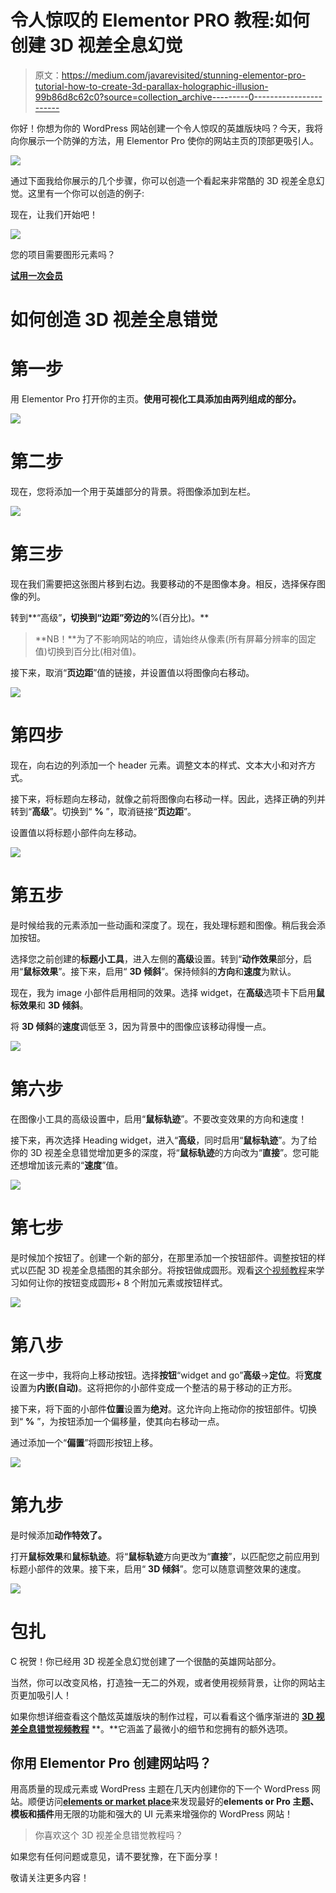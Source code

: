 # 令人惊叹的 Elementor PRO 教程:如何创建 3D 视差全息幻觉

> 原文：<https://medium.com/javarevisited/stunning-elementor-pro-tutorial-how-to-create-3d-parallax-holographic-illusion-99b86d8c62c0?source=collection_archive---------0----------------------->

你好！你想为你的 WordPress 网站创建一个令人惊叹的英雄版块吗？今天，我将向你展示一个防弹的方法，用 Elementor Pro 使你的网站主页的顶部更吸引人。

![](img/d45890618618f061c4bc3ec9ba4264d2.png)

通过下面我给你展示的几个步骤，你可以创造一个看起来非常酷的 3D 视差全息幻觉。这里有一个你可以创造的例子:

现在，让我们开始吧！

![](img/4f2c7e13a31d376b391483283a5b1975.png)

您的项目需要图形元素吗？

[**试用一次会员**](https://one.templatemonster.com/graphics/?aff=javarevisited&utm_campaign=one_banner&utm_source=javarevisited&utm_medium=referral)

# 如何创造 3D 视差全息错觉

# 第一步

用 Elementor Pro 打开你的主页。**使用可视化工具添加由两列组成的部分。**

![](img/bba0f1751b381d3b88b9c0087d3a52a6.png)

# 第二步

现在，您将添加一个用于英雄部分的背景。将图像添加到左栏。

![](img/f50704e4a19ffafece9380fa7885d32c.png)

# 第三步

现在我们需要把这张图片移到右边。我要移动的不是图像本身。相反，选择保存图像的列。

转到**“高级”**，切换到“边距”旁边的**%(百分比)。**

> **NB！**为了不影响网站的响应，请始终从像素(所有屏幕分辨率的固定值)切换到百分比(相对值)。

接下来，取消“**页边距**”值的链接，并设置值以将图像向右移动。

![](img/bf5c9099bea73fa6df6b0784dcdfb8fb.png)

# 第四步

现在，向右边的列添加一个 header 元素。调整文本的样式、文本大小和对齐方式。

接下来，将标题向左移动，就像之前将图像向右移动一样。因此，选择正确的列并转到“**高级**”。切换到“ **%** ”，取消链接“**页边距**”。

设置值以将标题小部件向左移动。

![](img/4b845a38881b98a0e862d3c09a84eb04.png)

# 第五步

是时候给我的元素添加一些动画和深度了。现在，我处理标题和图像。稍后我会添加按钮。

选择您之前创建的**标题小工具**，进入左侧的**高级**设置。转到“**动作效果**部分，启用“**鼠标效果**”。接下来，启用“ **3D 倾斜**”。保持倾斜的**方向**和**速度**为默认。

现在，我为 image 小部件启用相同的效果。选择 widget，在**高级**选项卡下启用**鼠标效果**和 **3D 倾斜**。

将 **3D 倾斜**的**速度**调低至 3，因为背景中的图像应该移动得慢一点。

![](img/ed749de955aab415b5374cac57ebec71.png)

# 第六步

在图像小工具的高级设置中，启用“**鼠标轨迹**”。不要改变效果的方向和速度！

接下来，再次选择 Heading widget，进入“**高级**，同时启用“**鼠标轨迹**”。为了给你的 3D 视差全息错觉增加更多的深度，将“**鼠标轨迹**的方向改为“**直接**”。您可能还想增加该元素的“**速度**”值。

![](img/163ea9f9efd1be3e056cb47718f51adb.png)

# 第七步

是时候加个按钮了。创建一个新的部分，在那里添加一个按钮部件。调整按钮的样式以匹配 3D 视差全息插图的其余部分。将按钮做成圆形。观看[这个视频教程](https://www.youtube.com/watch?time_continue=153&v=rpzLfsxkxhw&feature=emb_logo)来学习如何让你的按钮变成圆形+ 8 个附加元素或按钮样式。

![](img/1fb2984129475bc35a83750a75a07129.png)

# 第八步

在这一步中，我将向上移动按钮。选择**按钮**“widget and go”**高级**->**定位**。将**宽度**设置为**内嵌(自动)**。这将把你的小部件变成一个整洁的易于移动的正方形。

接下来，将下面的小部件**位置**设置为**绝对**。这允许向上拖动你的按钮部件。切换到“ **%** ”，为按钮添加一个偏移量，使其向右移动一点。

通过添加一个“**偏置**”将圆形按钮上移。

![](img/e4d851fe75e13e1cded07d487803263a.png)

# 第九步

是时候添加**动作特效了。**

打开**鼠标效果**和**鼠标轨迹**。将“**鼠标轨迹**方向更改为“**直接**”，以匹配您之前应用到标题小部件的效果。接下来，启用“ **3D 倾斜**”。您可以随意调整效果的速度。

![](img/2946e492a9aeeaac044b2d188df17bc7.png)

# 包扎

C 祝贺！你已经用 3D 视差全息幻觉创建了一个很酷的英雄网站部分。

当然，你可以改变风格，打造独一无二的外观，或者使用视频背景，让你的网站主页更加吸引人！

如果你想详细查看这个酷炫英雄版块的制作过程，可以看看这个循序渐进的 [**3D 视差全息错觉视频教程**](https://www.youtube.com/watch?v=l-FNYqwgQms&feature=youtu.be) **。**它涵盖了最微小的细节和您拥有的额外选项。

## 你用 Elementor Pro 创建网站吗？

用高质量的现成元素或 WordPress 主题在几天内创建你的下一个 WordPress 网站。顺便访问[**elements or market place**](https://www.templatemonster.com/elementor-marketplace/?aff=javarevisited&utm_campaign=elementor_holographic&utm_source=javarevisited&utm_medium=referral)来发现最好的**elements or Pro 主题、模板和插件**用无限的功能和强大的 UI 元素来增强你的 WordPress 网站！

> 你喜欢这个 3D 视差全息错觉教程吗？

如果您有任何问题或意见，请不要犹豫，在下面分享！

敬请关注更多内容！
